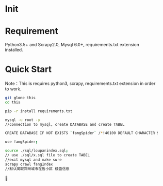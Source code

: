 # Init

# Requirement
Python3.5+ and Scrapy2.0, Mysql 6.0+, requirements.txt extension installed.


# Quick Start
Note：This is requires python3, scrapy, requirements.txt extension in order to work. 

```bash
git glone this
cd this

pip -r install requirements.txt

mysql -u root -p
//connection to mysql, create DATABASE and create TABEL

CREATE DATABASE IF NOT EXISTS `fangSpider` /*!40100 DEFAULT CHARACTER SET utf8mb4 COLLATE utf8mb4_general_ci */ /*!80016 DEFAULT ENCRYPTION='N' */

use fangSpider;

source ./sql/loupanindex.sql;
// use ./sql/x.sql file to create TABEL
//exit mysql and make sure 
scrapy crawl fangIndex
//默认爬取郑州城市在售小区 楼盘信息 


```




